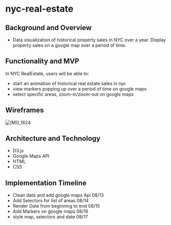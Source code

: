 # nyc-real-estate

 ## Background and Overview
 
 * Data visualization of historical property sales in NYC over a year. Display property sales on a google map over a period of time. 
 
 ## Functionality and MVP 
 
 In NYC RealEstate, users will be able to:

  * start an animation of historical real estate sales in nyc
  * view markers popping up over a period of time on google maps
  * select specific areas, zoom-in/zoom-out on google maps
  
 
 ## Wireframes 
   ![IMG_1624](https://user-images.githubusercontent.com/35496097/62915153-5e1dcf00-bd61-11e9-9c3f-1911b0538549.JPG)
   
## Architecture and Technology 

 * D3.js
 * Google Maps API
 * HTML
 * CSS
 
 
## Implementation Timeline 

* Clean data and add google maps Api 08/13
* Add Selectors for list of areas 08/14
* Render Date from beginning to end 08/15
* Add Markers on google maps 08/16
* style map, selectors and date 08/17





 
 
  
  
  
